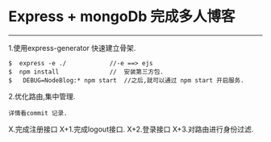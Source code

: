 # Express + mongoDb 完成多人博客
----

1.使用express-generator 快速建立骨架.

    $  express -e ./            //-e ==> ejs
    $  npm install              //  安装第三方包.
    $   DEBUG=NodeBlog:* npm start  //之后,就可以通过 npm start 开启服务.
    
    
2.优化路由,集中管理.


    详情看commit 记录.
    
    

X.完成注册接口
X+1.完成logout接口.
X+2.登录接口
X+3.对路由进行身份过滤.
